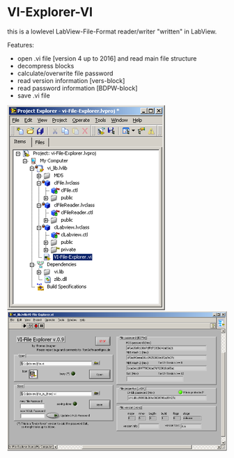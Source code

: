 # VI-Explorer-VI

this is a lowlevel LabView-File-Format reader/writer "written" in LabView.

Features:
* open .vi file [version 4 up to 2016] and read main file structure
* decompress blocks
* calculate/overwrite file password
* read version information [vers-block]
* read password information [BDPW-block]
* save .vi file

![project](images/project.png)
![screen](images/screen.png)

